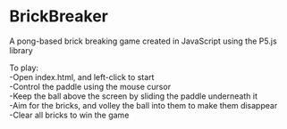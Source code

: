 # BrickBreaker
A pong-based brick breaking game created in JavaScript using the P5.js library

To play:  
-Open index.html, and left-click to start  
-Control the paddle using the mouse cursor  
-Keep the ball above the screen by sliding the paddle underneath it  
-Aim for the bricks, and volley the ball into them to make them disappear  
-Clear all bricks to win the game  
